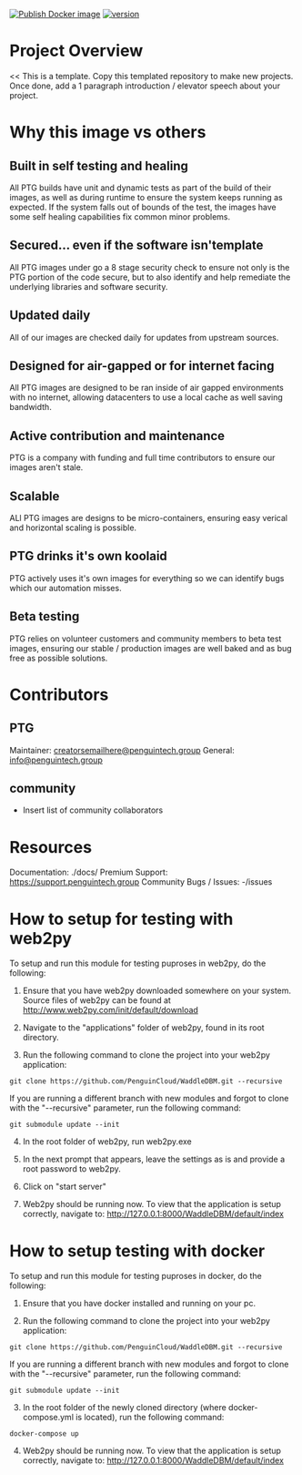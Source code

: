 [![Publish Docker image](https://github.com/PenguinCloud/project-template/actions/workflows/docker-image.yml/badge.svg)](https://github.com/PenguinCloud/core/actions/workflows/docker-image.yml) [![version](https://img.shields.io/badge/version-5.1.1-blue.svg)](https://semver.org) 

# Project Overview
<< This is a template. Copy this templated repository to make new projects. Once done, add a 1 paragraph introduction / elevator speech about your project.
>>
# Why this image vs others
## Built in self testing and healing
All PTG builds have unit and dynamic tests as part of the build of their images, as well as during runtime to ensure the system keeps running as expected. If the system falls out of bounds of the test, the images have some self healing capabilities fix common minor problems.

## Secured... even if the software isn'template
All PTG images under go a 8 stage security check to ensure not only is the PTG portion of the code secure, but to also identify and help remediate the underlying libraries and software security. 

## Updated daily
All of our images are checked daily for updates from upstream sources.

## Designed for air-gapped or for internet facing
All PTG images are designed to be ran inside of air gapped environments with no internet, allowing datacenters to use a local cache as well saving bandwidth.

## Active contribution and maintenance
PTG is a company with funding and full time contributors to ensure our images aren't stale.

## Scalable
ALl PTG images are designs to be micro-containers, ensuring easy verical and horizontal scaling is possible.

## PTG drinks it's own koolaid
PTG actively uses it's own images for everything so we can identify bugs which our automation misses.

## Beta testing
PTG relies on volunteer customers and community members to beta test images, ensuring our stable / production images are well baked and as bug free as possible solutions.

# Contributors
## PTG
Maintainer: creatorsemailhere@penguintech.group
General: info@penguintech.group

## community

* Insert list of community collaborators


# Resources
Documentation: ./docs/
Premium Support: https://support.penguintech.group 
Community Bugs / Issues: -/issues

# How to setup for testing with web2py

To setup and run this module for testing puproses in web2py, do the following:

1. Ensure that you have web2py downloaded somewhere on your system. Source files of web2py can be found at http://www.web2py.com/init/default/download

2. Navigate to the "applications" folder of web2py, found in its root directory.

3. Run the following command to clone the project into your web2py application:

```
git clone https://github.com/PenguinCloud/WaddleDBM.git --recursive
```

If you are running a different branch with new modules and forgot to clone with the "--recursive" parameter, run the following command:

```
git submodule update --init
```

4. In the root folder of web2py, run web2py.exe

5. In the next prompt that appears, leave the settings as is and provide a root password to web2py.

6. Click on "start server"

7. Web2py should be running now. To view that the application is setup correctly, navigate to: http://127.0.0.1:8000/WaddleDBM/default/index

# How to setup testing with docker

To setup and run this module for testing puproses in docker, do the following:

1. Ensure that you have docker installed and running on your pc.

2. Run the following command to clone the project into your web2py application:

```
git clone https://github.com/PenguinCloud/WaddleDBM.git --recursive
```

If you are running a different branch with new modules and forgot to clone with the "--recursive" parameter, run the following command:

```
git submodule update --init
```

3. In the root folder of the newly cloned directory (where docker-compose.yml is located), run the following command:

```
docker-compose up
```

4. Web2py should be running now. To view that the application is setup correctly, navigate to: http://127.0.0.1:8000/WaddleDBM/default/index
